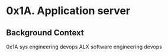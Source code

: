 # 0x1A. Application server

## Background Context
0x1A sys engineering devops ALX software engineering devops
